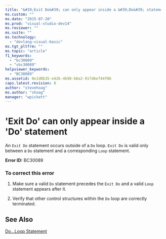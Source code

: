 ```yaml
---
title: "&#39;Exit Do&#39; can only appear inside a &#39;Do&#39; statement | Microsoft Docs"
ms.custom: ""
ms.date: "2015-07-20"
ms.prod: "visual-studio-dev14"
ms.reviewer: ""
ms.suite: ""
ms.technology: 
  - "devlang-visual-basic"
ms.tgt_pltfrm: ""
ms.topic: "article"
f1_keywords: 
  - "bc30089"
  - "vbc30089"
helpviewer_keywords: 
  - "BC30089"
ms.assetid: 0e1d0b35-e42b-4b90-b8a2-91fd6ef44f06
caps.latest.revision: 8
author: "stevehoag"
ms.author: "shoag"
manager: "wpickett"
---
```

# &#39;Exit Do&#39; can only appear inside a &#39;Do&#39; statement
An `Exit Do` statement occurs outside of a `Do` loop. `Exit Do` is valid only between a `Do` statement and a corresponding `Loop` statement.  
  
 **Error ID:** BC30089  
  
### To correct this error  
  
1.  Make sure a valid `Do` statement precedes the `Exit Do` and a valid `Loop` statement appears after it.  
  
2.  Verify that other control structures within the `Do` loop are correctly terminated.  
  
## See Also  
 [Do...Loop Statement](../../visual-basic/language-reference/statements/do-loop-statement.md)